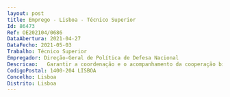 ```yaml
--- 
layout: post
title: Emprego - Lisboa - Técnico Superior
Id: 86473
Ref: OE202104/0686
DataAbertura: 2021-04-27
DataFecho: 2021-05-03
Trabalho: Técnico Superior
Empregador: Direção-Geral de Política de Defesa Nacional
Descricao:   Garantir a coordenação e o acompanhamento da cooperação bilateral e multilateral na área da defesa   Preparar e integrar as comissões bilaterais e as comissões mistas, coordenando a elaboração e a concretização dos respetivos planos de atividades    Assegurar a ligação com os adidos de defesa nacionais e estrangeiros    Recolher e analisar dados referentes ao panorama nacional e internacional dos assuntos de segurança e defesa, tendo em vista a elaboração de estudos, pareceres, relatórios e documentos estratégicos e técnicos de apoio à decisão   Apoiar e acompanhar a realização de reuniões, conferências e outros eventos, de âmbito nacional e ou internacional   Conhecimentos especializados em política externa e defesa, em particular o papel das missões e operações civis e militares da UE na resposta a crises   Apoiar a preparação de pareceres e resposta a solicitações de instituições nacionais e internacionais, na vertente de política de defesa nacional.
CodigoPostal: 1400-204 LISBOA
Concelho: Lisboa
Distrito: Lisboa
--- 
```


